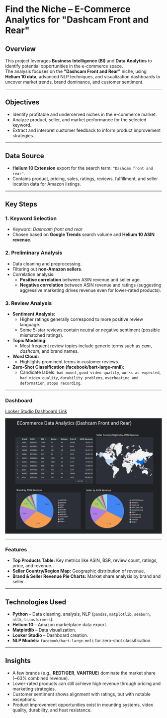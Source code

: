 # **Find the Niche – E-Commerce Analytics for "Dashcam Front and Rear"**

## **Overview**
This project leverages **Business Intelligence (BI)** and **Data Analytics** to identify potential opportunities in the e-commerce space.  
The analysis focuses on the **"Dashcam Front and Rear"** niche, using **Helium 10 data**, advanced NLP techniques, and visualization dashboards to uncover market trends, brand dominance, and customer sentiment.

---

## **Objectives**
- Identify profitable and underserved niches in the e-commerce market.
- Analyze product, seller, and market performance for the selected keyword.
- Extract and interpret customer feedback to inform product improvement strategies.

---

## **Data Source**
- **Helium 10 Extension** export for the search term: `"Dashcam front and rear"`.
- Contains product, pricing, sales, ratings, reviews, fulfillment, and seller location data for Amazon listings.

---

## **Key Steps**
### **1. Keyword Selection**
- Keyword: *Dashcam front and rear*  
- Chosen based on **Google Trends** search volume and **Helium 10 ASIN revenue**.

### **2. Preliminary Analysis**
- Data cleaning and preprocessing.
- Filtering out **non-Amazon sellers**.
- Correlation analysis:
  - **Positive correlation** between ASIN revenue and seller age.
  - **Negative correlation** between ASIN revenue and ratings (suggesting aggressive marketing drives revenue even for lower-rated products).

### **3. Review Analysis**
- **Sentiment Analysis:**  
  - Higher ratings generally correspond to more positive review language.  
  - Some 5-star reviews contain neutral or negative sentiment (possible mismatched ratings).
- **Topic Modeling:**  
  - Most frequent review topics include generic terms such as *cam*, *dashcam*, and brand names.
- **Word Cloud:**  
  - Highlights prominent terms in customer reviews.
- **Zero-Shot Classification (facebook/bart-large-mnli):**  
  - Candidate labels: `bad mount`, `good video quality`, `works as expected`, `bad video quality`, `durability problems`, `overheating and deformation`, `stops recording`.

---

### **Dashboard**
[Looker Studio Dashboard Link](https://lookerstudio.google.com/reporting/1adabf82-734d-4d69-a887-9a1213645f49)

![Dashboard Screenshot](assets/dashboard_home.png) 

---
### **Features**
- **Top Products Table:** Key metrics like ASIN, BSR, review count, ratings, price, and revenue.
- **Seller Country/Region Map:** Geographic distribution of revenue.
- **Brand & Seller Revenue Pie Charts:** Market share analysis by brand and seller.

---

## **Technologies Used**
- **Python** – Data cleaning, analysis, NLP (`pandas`, `matplotlib`, `seaborn`, `nltk`, `transformers`).
- **Helium 10** – Amazon marketplace data export.
- **Matplotlib** – Data visualization.
- **Looker Studio** – Dashboard creation.
- **NLP Models:** `facebook/bart-large-mnli` for zero-shot classification.

---

## **Insights**
- A few brands (e.g., **REDTIGER**, **VANTRUE**) dominate the market share (~63% combined revenue).
- Lower-rated products can still achieve high revenue through pricing and marketing strategies.
- Customer sentiment shows alignment with ratings, but with notable exceptions.
- Product improvement opportunities exist in mounting systems, video quality, durability, and heat resistance.
